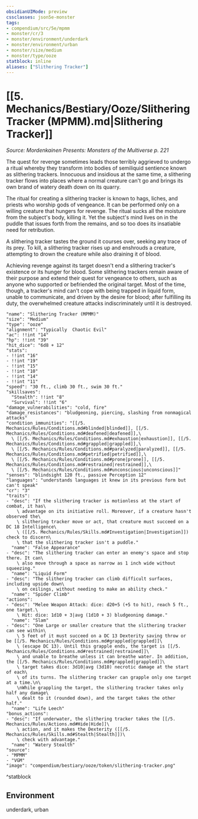 ```yaml
---
obsidianUIMode: preview
cssclasses: json5e-monster
tags:
- compendium/src/5e/mpmm
- monster/cr/3
- monster/environment/underdark
- monster/environment/urban
- monster/size/medium
- monster/type/ooze
statblock: inline
aliases: ["Slithering Tracker"]
---
```

# [[5. Mechanics/Bestiary/Ooze/Slithering Tracker (MPMM).md|Slithering Tracker]]
*Source: Mordenkainen Presents: Monsters of the Multiverse p. 221*  

The quest for revenge sometimes leads those terribly aggrieved to undergo a ritual whereby they transform into bodies of semiliquid sentience known as slithering trackers. Innocuous and insidious at the same time, a slithering tracker flows into places where a normal creature can't go and brings its own brand of watery death down on its quarry.

The ritual for creating a slithering tracker is known to hags, liches, and priests who worship gods of vengeance. It can be performed only on a willing creature that hungers for revenge. The ritual sucks all the moisture from the subject's body, killing it. Yet the subject's mind lives on in the puddle that issues forth from the remains, and so too does its insatiable need for retribution.

A slithering tracker tastes the ground it courses over, seeking any trace of its prey. To kill, a slithering tracker rises up and enshrouds a creature, attempting to drown the creature while also draining it of blood.

Achieving revenge against its target doesn't end a slithering tracker's existence or its hunger for blood. Some slithering trackers remain aware of their purpose and extend their quest for vengeance to others, such as anyone who supported or befriended the original target. Most of the time, though, a tracker's mind can't cope with being trapped in liquid form, unable to communicate, and driven by the desire for blood; after fulfilling its duty, the overwhelmed creature attacks indiscriminately until it is destroyed.

```statblock
"name": "Slithering Tracker (MPMM)"
"size": "Medium"
"type": "ooze"
"alignment": "Typically  Chaotic Evil"
"ac": !!int "14"
"hp": !!int "39"
"hit_dice": "6d8 + 12"
"stats":
- !!int "16"
- !!int "19"
- !!int "15"
- !!int "10"
- !!int "14"
- !!int "11"
"speed": "30 ft., climb 30 ft., swim 30 ft."
"skillsaves":
  "Stealth": !!int "8"
  "Survival": !!int "6"
"damage_vulnerabilities": "cold, fire"
"damage_resistances": "bludgeoning, piercing, slashing from nonmagical attacks"
"condition_immunities": "[[/5. Mechanics/Rules/Conditions.md#blinded|blinded]], [[/5. Mechanics/Rules/Conditions.md#deafened|deafened]],\
  \ [[/5. Mechanics/Rules/Conditions.md#exhaustion|exhaustion]], [[/5. Mechanics/Rules/Conditions.md#grappled|grappled]],\
  \ [[/5. Mechanics/Rules/Conditions.md#paralyzed|paralyzed]], [[/5. Mechanics/Rules/Conditions.md#petrified|petrified]],\
  \ [[/5. Mechanics/Rules/Conditions.md#prone|prone]], [[/5. Mechanics/Rules/Conditions.md#restrained|restrained]],\
  \ [[/5. Mechanics/Rules/Conditions.md#unconscious|unconscious]]"
"senses": "blindsight 120 ft., passive Perception 12"
"languages": "understands languages it knew in its previous form but can't speak"
"cr": "3"
"traits":
- "desc": "If the slithering tracker is motionless at the start of combat, it has\
    \ advantage on its initiative roll. Moreover, if a creature hasn't observed the\
    \ slithering tracker move or act, that creature must succeed on a DC 18 Intelligence\
    \ ([[/5. Mechanics/Rules/Skills.md#Investigation|Investigation]]) check to discern\
    \ that the slithering tracker isn't a puddle."
  "name": "False Appearance"
- "desc": "The slithering tracker can enter an enemy's space and stop there. It can\
    \ also move through a space as narrow as 1 inch wide without squeezing."
  "name": "Liquid Form"
- "desc": "The slithering tracker can climb difficult surfaces, including upside down\
    \ on ceilings, without needing to make an ability check."
  "name": "Spider Climb"
"actions":
- "desc": "Melee Weapon Attack: dice: d20+5 (+5 to hit), reach 5 ft., one target.\
    \ Hit: dice: 1d10 + 3|avg (1d10 + 3) bludgeoning damage."
  "name": "Slam"
- "desc": "One Large or smaller creature that the slithering tracker can see within\
    \ 5 feet of it must succeed on a DC 13 Dexterity saving throw or be [[/5. Mechanics/Rules/Conditions.md#grappled|grappled]]\
    \ (escape DC 13). Until this grapple ends, the target is [[/5. Mechanics/Rules/Conditions.md#restrained|restrained]]\
    \ and unable to breathe unless it can breathe water. In addition, the [[/5. Mechanics/Rules/Conditions.md#grappled|grappled]]\
    \ target takes dice: 3d10|avg (3d10) necrotic damage at the start of each\
    \ of its turns. The slithering tracker can grapple only one target at a time.\n\
    \nWhile grappling the target, the slithering tracker takes only half any damage\
    \ dealt to it (rounded down), and the target takes the other half."
  "name": "Life Leech"
"bonus_actions":
- "desc": "If underwater, the slithering tracker takes the [[/5. Mechanics/Rules/Actions.md#Hide|Hide]]\
    \ action, and it makes the Dexterity ([[/5. Mechanics/Rules/Skills.md#Stealth|Stealth]])\
    \ check with advantage."
  "name": "Watery Stealth"
"source":
- "MPMM"
- "VGM"
"image": "compendium/bestiary/ooze/token/slithering-tracker.png"
```
^statblock

## Environment

underdark, urban